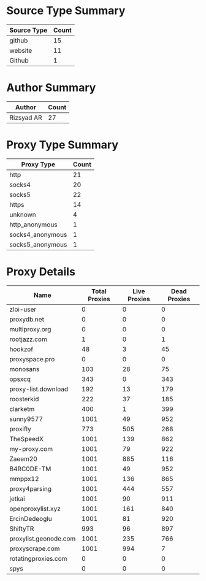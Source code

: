 # Source Type Summary

| Source Type | Count |
|-------------|-------|
| github | 15 |
| website | 11 |
| Github | 1 |


# Author Summary

| Author | Count |
|--------|-------|
| Rizsyad AR | 27 |


# Proxy Type Summary

| Proxy Type | Count |
|------------|-------|
| http | 21 |
| socks4 | 20 |
| socks5 | 22 |
| https | 14 |
| unknown | 4 |
| http_anonymous | 1 |
| socks4_anonymous | 1 |
| socks5_anonymous | 1 |


# Proxy Details

| Name | Total Proxies | Live Proxies | Dead Proxies |
|------|---------------|--------------|---------------|
| zloi-user | 0 | 0 | 0 |
| proxydb.net | 0 | 0 | 0 |
| multiproxy.org | 0 | 0 | 0 |
| rootjazz.com | 1 | 0 | 1 |
| hookzof | 48 | 3 | 45 |
| proxyspace.pro | 0 | 0 | 0 |
| monosans | 103 | 28 | 75 |
| opsxcq | 343 | 0 | 343 |
| proxy-list.download | 192 | 13 | 179 |
| roosterkid | 222 | 37 | 185 |
| clarketm | 400 | 1 | 399 |
| sunny9577 | 1001 | 49 | 952 |
| proxifly | 773 | 505 | 268 |
| TheSpeedX | 1001 | 139 | 862 |
| my-proxy.com | 1001 | 79 | 922 |
| Zaeem20 | 1001 | 885 | 116 |
| B4RC0DE-TM | 1001 | 49 | 952 |
| mmppx12 | 1001 | 136 | 865 |
| proxy4parsing | 1001 | 444 | 557 |
| jetkai | 1001 | 90 | 911 |
| openproxylist.xyz | 1001 | 161 | 840 |
| ErcinDedeoglu | 1001 | 81 | 920 |
| ShiftyTR | 993 | 96 | 897 |
| proxylist.geonode.com | 1001 | 235 | 766 |
| proxyscrape.com | 1001 | 994 | 7 |
| rotatingproxies.com | 0 | 0 | 0 |
| spys | 0 | 0 | 0 |
